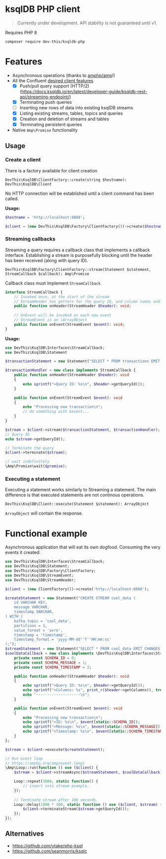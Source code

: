 # ksqlDB PHP client

> Currently under development. API stability is not guaranteed until v1.

Requires PHP 8
```bash
composer require dev-this/ksqldb-php
```


# Features
- Asynchronous operations (thanks to [amphp/amp](https://github.com/amphp/amp)!)
- All the Confluent [desired client features](https://docs.ksqldb.io/en/latest/developer-guide/ksqldb-clients/contributing/#functionality)
  - [x] Push/pull query support (HTTP/2)(https://docs.ksqldb.io/en/latest/developer-guide/ksqldb-rest-api/streaming-endpoint/)
  - [x] Terminating push queries
  - [ ] Inserting new rows of data into existing ksqlDB streams
  - [x] Listing existing streams, tables, topics and queries
  - [x] Creation and deletion of streams and tables
  - [x] Terminating persistent queries
- Native `Amp\Promise` functionality

## Usage

### Create a client
There is a factory available for client creation

`DevThis\KsqlDB\ClientFactory::create(string $hostname): DevThis\KsqlDB\Client`

No HTTP connection will be established until a client command has been called.

**Usage:**
```php
$hostname = 'http://localhost:8088';

$client = (new DevThis\KsqlDB\Factory\ClientFactory())->create($hostname);
```

### Streaming callbacks
Streaming a query requires a callback class that implements a callback interface.
Establishing a stream is purposefully blocking until the header has been received (along with query ID).

`DevThis\KsqlDB\Factory\ClientFactory::stream(Statement $statement, StreamCallback $callback): Amp\Promise`

Callback class must implement `StreamCallback`
```php
interface StreamCallback {
    // Invoked once, at the start of the stream
    // StreamHeader has getters for the query ID, and column names and their data types.
    public function onHeader(StreamHeader $header): void;
    
    // OnEvent will be invoked on each new event
    // StreamEvent is an \ArrayObject
    public function onEvent(StreamEvent $event): void;
}
````

**Usage:**
```php
use DevThis\KsqlDB\Interfaces\StreamCallback;
use DevThis\KsqlDB\Statement

$transactionStatement = new Statement("SELECT * FROM transactions EMIT CHANGES;");

$transactionHandler = new class implements StreamCallback {
    public function onHeader(StreamHeader $header): void
    {
        echo sprintf(">Query ID: %s\n", $header->getQueryId());
    }

    public function onEvent(StreamEvent $event): void
    {
        echo "Processing new transaction\n";
        // do something with $event...
    }
}

$stream = $client->stream($transactionStatement, $transactionHandler);
// Query ID
echo $stream->getQueryId();

// Terminate the query
$client->terminate($stream);

// wait indefinitely
\Amp\Promise\wait($promise);
```

### Executing a statement
Executing a statement works similarly to Streaming a statement. The main difference is that executed statements are not continous operations.

`DevThis\KsqlDB\Client::execute(Statement $statement): ArrayObject`

`ArrayObject` will contain the response.

# Functional example
Asynchronous application that will eat its own dogfood. Consuming the very events it created:

```php
use DevThis\KsqlDB\Interfaces\StreamCallback;
use DevThis\KsqlDB\Statement;
use DevThis\KsqlDB\Factory\ClientFactory;
use DevThis\KsqlDB\StreamEvent;
use DevThis\KsqlDB\StreamHeader;

$client = (new ClientFactory())->create('http://localhost:8088');

$createStatement = new Statement("CREATE STREAM cool_data (
    id VARCHAR KEY,
    message VARCHAR,
    timestamp VARCHAR,
) WITH (
    kafka_topic = 'cool_data',
    partitions = 1,
    value_format = 'avro',
    timestamp = 'timestamp',
    timestamp_format = 'yyyy-MM-dd''T''HH:mm:ss'
);");
$streamStatement = new Statement("SELECT * FROM cool_data EMIT CHANGES;");
$coolDataCallback = new class implements \DevThis\KsqlDB\Interfaces\StreamCallback {
    private const SCHEMA_ID = 0;
    private const SCHEMA_MESSAGE = 1;
    private const SCHEMA_TIMESTAMP = 2;

    public function onHeader(StreamHeader $header): void
    {
        echo sprintf(">Query ID: %s\n", $header->getQueryId());
        echo sprintf(">Columns: %s", print_r($header->getColumns(), true));
        echo "--------------------\n";
    }

    public function onEvent(StreamEvent $event): void
    {
        echo "Processing new transaction\n";
        echo sprintf(">ID: %s\n", $event[static::SCHEMA_ID]);
        echo sprintf(">Message: %s\n", $event[static::SCHEMA_MESSAGE]);
        echo sprintf(">Timestamp: %s\n", $event[static::SCHEMA_TIMESTAMP]);
    }
};

$stream = $client->execute($createStatement);

// Run event loop
// https://amphp.org/amp/event-loop/
\Amp\Loop::run(function () use ($client) {
    $stream = $client->streamAsync($streamStatement, $coolDataCallback);

    Loop::repeat(1000, static function() {
        // insert into stream example.
    });
    
    // Terminate stream after 100 seconds.
    Loop::delay(1000 * 100, static function () use ($client, $stream) {
        $client->terminateStream($stream->getQueryId());
    });
});
```

## Alternatives
- https://github.com/ytake/php-ksql
- https://github.com/seanmorris/ksqlc
